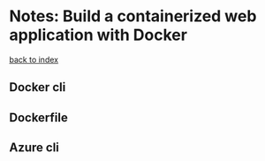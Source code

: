 # Notes: Build a containerized web application with Docker
[back to index](https://github.com/chunwingchengmtl/ms-azure-architect-design)

## Docker cli

## Dockerfile

## Azure cli